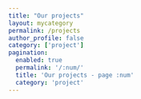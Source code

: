```yaml
---
title: "Our projects"
layout: mycategory
permalink: /projects
author_profile: false
category: ['project']
pagination: 
  enabled: true
  permalink: '/:num/'
  title: 'Our projects - page :num'
  category: 'project'
---
```

